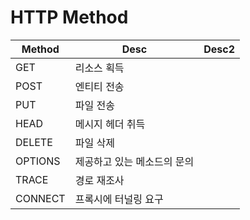 # HTTP Method

| Method  | Desc                        | Desc2 |
| ------- | --------------------------- | ----- |
| GET     | 리소스 획득                 |       |
| POST    | 엔티티 전송                 |       |
| PUT     | 파일 전송                   |       |
| HEAD    | 메시지 헤더 취득            |       |
| DELETE  | 파일 삭제                   |       |
| OPTIONS | 제공하고 있는 메소드의 문의 |       |
| TRACE   | 경로 재조사                 |       |
| CONNECT | 프록시에 터널링 요구        |       |

